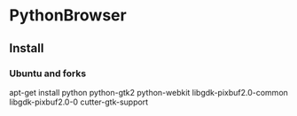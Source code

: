 # PythonBrowser

## Install

### Ubuntu and forks

apt-get install python python-gtk2 python-webkit libgdk-pixbuf2.0-common libgdk-pixbuf2.0-0 cutter-gtk-support 

